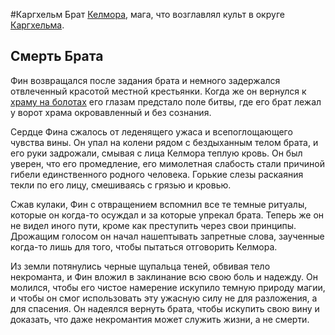 #Каргхельм 
Брат [Келмора](Келмор%20Тодсон.md), мага, что возглавлял культ в округе [Каргхельма](Карты/Города/Каргхельм.md).

## Смерть Брата
Фин возвращался после задания брата и немного задержался отвлеченный красотой местной крестьянки. Когда же он вернулся к [храму на болотах](Храм%20на%20болотах.md) его глазам предстало поле битвы, где его брат лежал у ворот храма окровавленный и без сознания. 

Сердце Фина сжалось от леденящего ужаса и всепоглощающего чувства вины. Он упал на колени рядом с бездыханным телом брата, и его руки задрожали, смывая с лица Келмора теплую кровь. Он был уверен, что его промедление, его мимолетная слабость стали причиной гибели единственного родного человека. Горькие слезы раскаяния текли по его лицу, смешиваясь с грязью и кровью.

Сжав кулаки, Фин с отвращением вспомнил все те темные ритуалы, которые он когда-то осуждал и за которые упрекал брата. Теперь же он не видел иного пути, кроме как преступить через свои принципы. Дрожащим голосом он начал нашептывать запретные слова, заученные когда-то лишь для того, чтобы пытаться отговорить Келмора.

Из земли потянулись черные щупальца теней, обвивая тело некроманта, и Фин вложил в заклинание всю свою боль и надежду. Он молился, чтобы его чистое намерение искупило темную природу магии, и чтобы он смог использовать эту ужасную силу не для разложения, а для спасения. Он надеялся вернуть брата, чтобы искупить свою вину и доказать, что даже некромантия может служить жизни, а не смерти.
